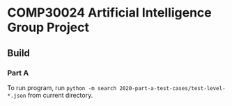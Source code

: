 # COMP30024 Artificial Intelligence Group Project

## Build
### Part A
To run program, run `python -m search 2020-part-a-test-cases/test-level-*.json` 
from current directory.